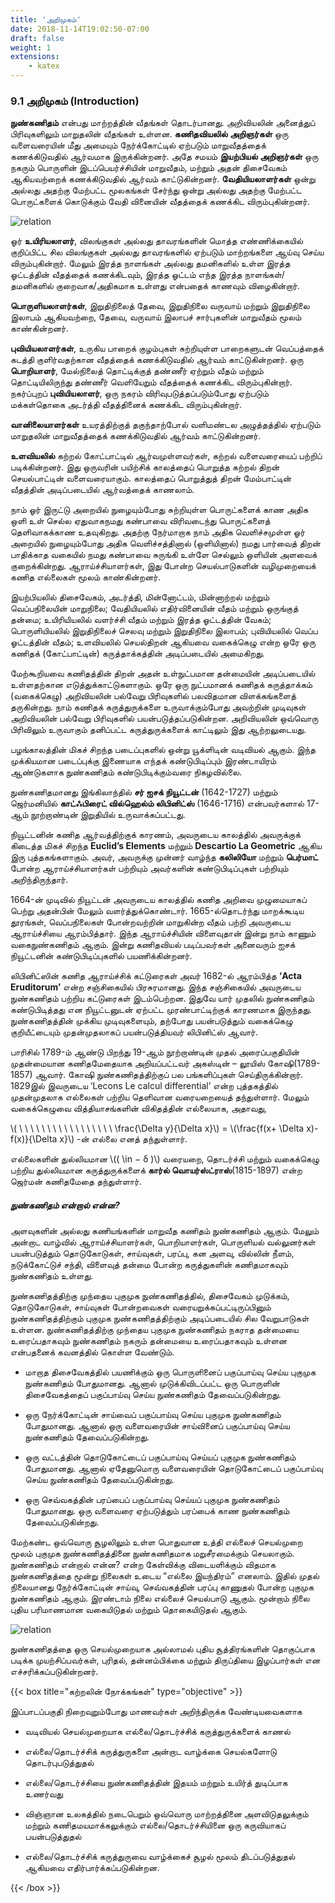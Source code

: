 ```yaml
---
title: 'அறிமுகம்'
date: 2018-11-14T19:02:50-07:00
draft: false
weight: 1
extensions:
    - katex
---
```



### 9.1 அறிமுகம் (Introduction)

**நுண்கணிதம்** என்பது மாற்றத்தின் வீதங்கள்
தொடர்பானது. அறிவியலின் அனைத்துப் பிரிவுகளிலும்
மாறுதலின் வீதங்கள் உள்ளன. **கணிதவியலில் அறிஞர்கள்**
ஒரு வளைவரையின் மீது அமையும் நேர்க்கோட்டில் ஏற்படும்
மாறுவீதத்தைக் கணக்கிடுவதில் ஆர்வமாக இருக்கின்றனர்.
அதே சமயம் **இயற்பியல் அறிஞர்கள்** ஒரு நகரும் பொருளின்
இடப்பெயர்ச்சியின் மாறுவீதம், மற்றும் அதன் திசைவேகம்
ஆகியவற்றைக் கணக்கிடுவதில் ஆர்வம் காட்டுகின்றனர்.
**வேதியியலாளர்கள்** ஒன்று அல்லது அதற்கு மேற்பட்ட
மூலகங்கள் சேர்ந்து ஒன்று அல்லது அதற்கு மேற்பட்ட
பொருட்களைக் கொடுக்கும் வேதி வினையின் வீதத்தைக்
கணக்கிட விரும்புகின்றனர்.

![relation](/books/maths/part-2/differential-calculus-limits-an-continuity/9.1.png "relation")

ஓர் **உயிரியலாளர்**, விலங்குகள் அல்லது தாவரங்களின் மொத்த எண்ணிக்கையில் குறிப்பிட்ட
சில விலங்குகள் அல்லது தாவரங்களில் ஏற்படும் மாற்றங்களை ஆய்வு செய்ய விரும்புகின்றார்.
மேலும் இரத்த நாளங்கள் அல்லது தமனிகளில் உள்ள இரத்த ஓட்டத்தின் வீதத்தைக் கணக்கிடவும்,
இரத்த ஓட்டம் எந்த இரத்த நாளங்கள்/தமனிகளில் குறைவாக/அதிகமாக உள்ளது என்பதைக்
காணவும் விழைகின்றார்.

**பொருளியலாளர்கள்**, இறுதிநிலைத் தேவை, இறுதிநிலை வருவாய் மற்றும் இறுதிநிலை
இலாபம் ஆகியவற்றை, தேவை, வருவாய் இலாபச் சார்புகளின் மாறுவீதம் மூலம் காண்கின்றனர்.

**புவியியலாளர்கள்**, உருகிய பாறைக் குழம்புகள் சுற்றியுள்ள பாறைகளுடன் வெப்பத்தைக் கடத்தி
குளிர்வதற்கான வீதத்தைக் கணக்கிடுவதில் ஆர்வம் காட்டுகின்றனர். ஒரு **பொறியாளர்**, மேல்நிலைத்
தொட்டிக்குத் தண்ணீர் ஏற்றும் வீதம் மற்றும் தொட்டியிலிருந்து தண்ணீர் வெளியேறும் வீதத்தைக்
கணக்கிட விரும்புகின்றார். நகர்ப்புறப் **புவியியலாளர்**, ஒரு நகரம் விரிவுபடுத்தப்படும்போது ஏற்படும்
மக்கள்தொகை அடர்த்தி வீதத்தினைக் கணக்கிட விரும்புகின்றார்.

**வானிலையாளர்கள்** உயரத்திற்குத் தகுந்தாற்போல் வளிமண்டல அழுத்தத்தில் ஏற்படும்
மாறுதலின் மாறுவீதத்தைக் கணக்கிடுவதில் ஆர்வம் காட்டுகின்றனர்.

**உளவியலில்** கற்றல் கோட்பாட்டில் ஆர்வமுள்ளவர்கள்,
கற்றல் வளைவரையைப் பற்றிப்
படிக்கின்றனர். இது ஒருவரின்
பயிற்சிக் காலத்தைப் பொறுத்த
கற்றல் திறன் செயல்பாட்டின்
வளைவரையாகும். காலத்தைப்
பொறுத்துத் திறன் மேம்பாட்டின்
வீதத்தின் அடிப்படையில்
ஆர்வத்தைக் காணலாம்.

நாம் ஓர் இருட்டு அறையில் நுழையும்போது சுற்றியுள்ள பொருட்களைக் காண அதிக ஒளி உள்
செல்ல ஏதுவாகநமது கண்பாவை விரிவடைந்து பொருட்களைத் தெளிவாகக்காண உதவுகிறது. அதற்கு
நேர்மாறாக நாம் அதிக வெளிச்சமுள்ள ஓர் அறையில் நுழையும்போது அதிக வெளிச்சத்தினால்
(ஒளியினால்) நமது பார்வைத் திறன் பாதிக்காத வகையில் நமது கண்பாவை சுருங்கி உள்ளே
செல்லும் ஒளியின் அளவைக் குறைக்கின்றது. ஆராய்ச்சியாளர்கள், இது போன்ற செயல்பாடுகளின்
வழிமுறையைக் கணித எல்லைகள் மூலம் காண்கின்றனர்.

இயற்பியலில் திசைவேகம், அடர்த்தி, மின்னோட்டம், மின்னாற்றல் மற்றும் வெப்பநிலையின்
மாறுநிலை; வேதியியலில் எதிர்வினையின் வீதம் மற்றும் ஒருங்குத் தன்மை; உயிரியியலில் வளர்ச்சி
வீதம் மற்றும் இரத்த ஓட்டத்தின் வேகம்; பொருளியியலில் இறுதிநிலைச் செலவு மற்றும் இறுதிநிலை
இலாபம்; புவியியலில் வெப்ப ஓட்டத்தின் வீதம்; உளவியலில் செயல்திறன் ஆகியவை வகைக்கெழு
என்ற ஒரே ஒரு கணிதக் (கோட்பாட்டின்) கருத்தாக்கத்தின் அடிப்படையில் அமைகிறது.

மேற்கூறியவை கணிதத்தின் திறன் அதன் உள்நுட்பமான தன்மையின் அடிப்படையில்
உள்ளதற்கான எடுத்துக்காட்டுகளாகும். ஒரே ஒரு நுட்பமானக் கணிதக் கருத்தாக்கம்
(வகைக்கெழு) அறிவியலின் பல்வேறு பிரிவுகளில் பலவிதமான விளக்கங்களைத் தருகின்றது.
நாம் கணிதக் கருத்துருக்களை உருவாக்கும்போது அவற்றின் முடிவுகள் அறிவியலின் பல்வேறு
பிரிவுகளில் பயன்படுத்தப்படுகின்றன. அறிவியலின் ஒவ்வொரு பிரிவிலும் உருவாகும் தனிப்பட்ட
கருத்துருக்களைக் காட்டிலும் இது ஆற்றலுடையது.

பழங்காலத்தின் மிகச் சிறந்த படைப்புகளில் ஒன்று யூக்ளிடின் வடிவியல் ஆகும். இந்த
முக்கியமான படைப்புக்கு இணையாக எந்தக் கண்டுபிடிப்பும் இரண்டாயிரம் ஆண்டுகளாக
நுண்கணிதம் கண்டுபிடிக்கும்வரை நிகழவில்லை.

நுண்கணிதமானது இங்கிலாந்தில் **சர் ஐசக் நியூட்டன்** (1642-1727) மற்றும் ஜெர்மனியில்
**காட்ஃபிரைட் வில்ஹெல்ம் லிபினிட்ஸ்** (1646-1716) என்பவர்களால் 17-ஆம் நூற்றாண்டின் இறுதியில்
உருவாக்கப்பட்டது.

நியூட்டனின் கணித ஆர்வத்திற்குக் காரணம், அவருடைய காலத்தில் அவருக்குக் கிடைத்த
மிகச் சிறந்த **Euclid’s Elements** மற்றும் **Descartio La Geometric** ஆகிய இரு புத்தகங்களாகும். அவர்,
அவருக்கு முன்னர் வாழ்ந்த **கலிலியோ** மற்றும் **பெர்மாட்** போன்ற ஆராய்ச்சியாளர்கள் பற்றியும்
அவர்களின் கண்டுபிடிப்புகள் பற்றியும் அறிந்திருந்தார்.

1664-ன் முடிவில் நியூட்டன் அவருடைய காலத்தில் கணித அறிவை முழுமையாகப் பெற்று
அதன்பின் மேலும் வளர்த்துக்கொண்டார். 1665-ல்தொடர்ந்து மாறக்கூடிய தூரங்கள், வெப்பநிலைகள்
போன்றவற்றின் மாறுகின்ற வீதம் பற்றி அவருடைய ஆராய்ச்சியை ஆரம்பித்தார். இந்த ஆராய்ச்சியின்
விளைவுதான் இன்று நாம் காணும் வகைநுண்கணிதம் ஆகும். இன்று கணிதவியல் படிப்பவர்கள்
அனைவரும் ஐசக் நியூட்டனின் கண்டுபிடிப்புகளில் பயணிக்கின்றனர்.

லிபினிட்ஸின் கணித ஆராய்ச்சிக் கட்டுரைகள் அவர் 1682-ல் ஆரம்பித்த **‘Acta Eruditorum’**
என்ற சஞ்சிகையில் பிரசுரமானது. இந்த சஞ்சிகையில் அவருடைய நுண்கணிதம் பற்றிய கட்டுரைகள்
இடம்பெற்றன. இதுவே யார் முதலில் நுண்கணிதம் கண்டுபிடித்தது என நியூட்டனுடன் ஏற்பட்ட
முரண்பாட்டிற்குக் காரணமாக இருந்தது. நுண்கணிதத்தின் முக்கிய
முடிவுகளையும், தற்போது பயன்படுத்தும் வகைக்கெழு குறியீட்டையும்
முதன்முதலாகப் பயன்படுத்தியவர் லிபினிட்ஸ் ஆவார்.

பாரிசில் 1789-ம் ஆண்டு பிறந்து 19-ஆம் நூற்றாண்டின் முதல்
அரைப்பகுதியின் முதன்மையான கணிதமேதையாக அறியப்பட்டவர்
அகஸ்டின் – லூயிஸ் கோஷி(1789-1857) ஆவார். கோஷி நுண்கணிதத்திற்குப்
பல பங்களிப்புகள் செய்திருக்கின்றார். 1829இல் இவருடைய ‘Lecons
Le calcul differential’ என்ற புத்தகத்தில் முதன்முதலாக எல்லைகள்
பற்றிய தெளிவான வரையறையைத் தந்துள்ளார். மேலும் வகைக்கெழுவை
வித்தியாசங்களின் விகிதத்தின் எல்லையாக, அதாவது,

\\( \ \  \  \  \  \  \ \  \  \ \  \  \  \ \  \ \ \\frac{\Delta y}{\Delta x}\\) = \\(\frac{f(x+  \Delta x)- f(x)}{\Delta x}\\) -ன் எல்லை எனத் தந்துள்ளார்.

எல்லைகளின் துல்லியமான \\(( \in − δ  )\\)  வரையறை, தொடர்ச்சி மற்றும் வகைக்கெழு பற்றிய
துல்லியமான கருத்துருக்களைக் **கார்ல் வொயர்ஸ்ட்ராஸ்**(1815-1897) என்ற ஜெர்மன் கணிதமேதை
தந்துள்ளார்.

##### நுண்கணிதம் என்றால் என்ன?

அளவுகளின் அல்லது கணியங்களின் மாறுவீத கணிதம் நுண்கணிதம் ஆகும். மேலும் அன்றாட
வாழ்வில் ஆராய்ச்சியாளர்கள், பொறியாளர்கள், பொருளியல் வல்லுனர்கள் பயன்படுத்தும்
தொடுகோடுகள், சாய்வுகள், பரப்பு, கன அளவு, வில்லின் நீளம், நடுக்கோட்டுச் சந்தி, விளைவுத்
தன்மை போன்ற கருத்துகளின் கணிதமாகவும் நுண்கணிதம் உள்ளது.

நுண்கணிதத்திற்கு முந்தைய புகுமுக நுண்கணிதத்தில், திசைவேகம் முடுக்கம், தொடுகோடுகள்,
சாய்வுகள் போன்றவைகள் வரையறுக்கப்பட்டிருப்பினும் நுண்கணிதத்திற்கும் புகுமுக
நுண்கணிதத்திற்கும் அடிப்படையில் சில வேறுபாடுகள் உள்ளன. நுண்கணிதத்திற்கு முந்தைய புகுமுக
நுண்கணிதம் நகராத தன்மையை உரைப்பதாகவும் நுண்கணிதம் நகரும் தன்மையை உரைப்பதாகவும்
உள்ளன என்பதனைக் கவனத்தில் கொள்ள வேண்டும்.

- மாறாத திசைவேகத்தில் பயணிக்கும் ஒரு பொருளினைப் பகுப்பாய்வு செய்ய புகுமுக நுண்கணிதம்
போதுமானது. ஆனால் முடுக்கிவிடப்பட்ட ஒரு பொருளின் திசைவேகத்தைப் பகுப்பாய்வு செய்ய
நுண்கணிதம் தேவைப்படுகின்றது.

- ஒரு நேர்க்கோட்டின் சாய்வைப் பகுப்பாய்வு செய்ய புகுமுக நுண்கணிதம் போதுமானது. ஆனால்
ஒரு வளைவரையின் சாய்வினைப் பகுப்பாய்வு செய்ய நுண்கணிதம் தேவைப்படுகின்றது.

- ஒரு வட்டத்தின் தொடுகோட்டைப் பகுப்பாய்வு செய்யப் புகுமுக நுண்கணிதம் போதுமானது.
ஆனால் ஏதேனுமொரு வளைவரையின் தொடுகோட்டைப் பகுப்பாய்வு செய்ய நுண்கணிதம்
தேவைப்படுகின்றது.

- ஒரு செவ்வகத்தின் பரப்பைப் பகுப்பாய்வு செய்யப் புகுமுக நுண்கணிதம் போதுமானது. ஒரு
வளைவரை ஏற்படுத்தும் பரப்பைக் காண நுண்கணிதம் தேவைப்படுகின்றது.

மேற்கண்ட ஒவ்வொரு சூழலிலும் உள்ள பொதுவான உத்தி எல்லைச் செயல்முறை மூலம்
புகுமுக நுண்கணிதத்தினை நுண்கணிதமாக மறுசீரமைக்கும் செயலாகும். நுண்கணிதம் என்றால்
என்ன? என்ற கேள்விக்கு விடையளிக்கும் விதமாக நுண்கணிதத்தை மூன்று நிலைகள் உடைய
“எல்லை இயந்திரம்” எனலாம். இதில் முதல் நிலையானது நேர்க்கோட்டின் சாய்வு, செவ்வகத்தின்
பரப்பு காணுதல் போன்ற புகுமுக நுண்கணிதம் ஆகும். இரண்டாம் நிலை எல்லைச் செயல்பாடு
ஆகும். மூன்றாம் நிலை புதிய பரிமாணமான வகையிடுதல் மற்றும் தொகையிடுதல் ஆகும்.

![relation](/books/maths/part-2/differential-calculus-limits-an-continuity/9.2.png "relation")

நுண்கணிதத்தை ஒரு செயல்முறையாக அல்லாமல் புதிய சூத்திரங்களின் தொகுப்பாக
படிக்க முயற்சிப்பவர்கள், புரிதல், தன்னம்பிக்கை மற்றும் திருப்தியை இழப்பார்கள் என
எச்சரிக்கப்படுகின்றனர்.

{{< box title="கற்றலின் நோக்கங்கள்" type="objective" >}}

இப்பாடப்பகுதி நிறைவுறும்போது மாணவர்கள் அறிந்திருக்க வேண்டியவைகளாக

- வடிவியல் செயல்முறையாக எல்லை/தொடர்ச்சிக் கருத்துருக்களைக் காணல்

- எல்லை/தொடர்ச்சிக் கருத்துருகளை அன்றாட வாழ்க்கை செயல்களோடு தொடர்புபடுத்துதல்

- எல்லை/தொடர்ச்சியை நுண்கணிதத்தின் இதயம் மற்றும் உயிர்த் துடிப்பாக உணர்வது

- விஞ்ஞான உலகத்தில் நடைபெறும் ஒவ்வொரு மாற்றத்தினை அளவிடுதலுக்கும் மற்றும்
கணிதமயமாக்கலுக்கும் எல்லை/தொடர்ச்சியினை ஒரு கருவியாகப் பயன்படுத்துதல்

- எல்லை/தொடர்ச்சிக் கருத்துருவை வாழ்க்கைச் சூழல் மூலம் திடப்படுத்துதல்
ஆகியவை எதிர்பார்க்கப்படுகின்றன.

{{< /box >}}